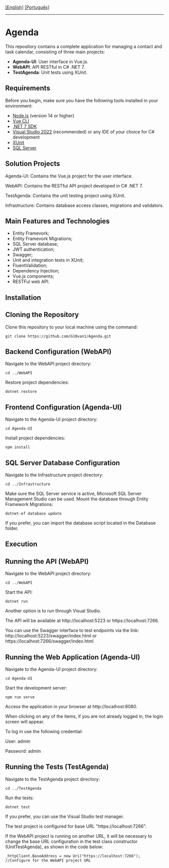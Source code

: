 [\[English\]](#Agenda) [\[Português\]](READMEP.md)
_______________________________________________________________________________________________________________________________________
# Agenda

This repository contains a complete application for managing a contact and task calendar, consisting of three main projects:

- **Agenda-UI**: User interface in Vue.js.
- **WebAPI**: API RESTful in C# .NET 7.
- **TestAgenda**: Unit tests using XUnit.

## Requirements

Before you begin, make sure you have the following tools installed in your environment:

- [Node.js](https://nodejs.org/) (version 14 or higher)
- [Vue CLI](https://cli.vuejs.org/)
- [.NET 7 SDK](https://dotnet.microsoft.com/download/dotnet/7.0)
- [Visual Studio 2022](https://visualstudio.microsoft.com/) (recommended) or any IDE of your choice for C# development
- [XUnit](https://xunit.net/)
- [SQL Server](https://www.microsoft.com/pt-br/sql-server/sql-server-downloads)

## Solution Projects

Agenda-UI: Contains the Vue.js project for the user interface.

WebAPI: Contains the RESTful API project developed in C# .NET 7.

TestAgenda: Contains the unit testing project using XUnit.

Infrastructure: Contains database access classes, migrations and validators.

## Main Features and Technologies
- Entity Framevork;
- Entity Framevork Migrations;
- SQL Server database;
- JWT authentication;
- Swagger;
- Unit and integration tests in XUnit;
- FluentValidation;
- Dependency Injection;
- Vue.js components;
- RESTFul web API.
  
## Installation

## Cloning the Repository

Clone this repository to your local machine using the command:

```
git clone https://github.com/G10van1/Agenda.git
```
## Backend Configuration (WebAPI)

Navigate to the WebAPI project directory:

```
cd ../WebAPI
```
Restore project dependencies:

```
dotnet restore
```
## Frontend Configuration (Agenda-UI)

Navigate to the Agenda-UI project directory:

```
cd Agenda-UI
```
Install project dependencies:

```
npm install
```
## SQL Server Database Configuration

Navigate to the Infrastructure project directory:

```
cd ../Infrastructure
```
Make sure the SQL Server service is active, Microsoft SQL Server Management Studio can be used.
Mount the database through Entity Framework Migrations:

```
dotnet-ef database update
```
If you prefer, you can import the database script located in the Database folder.

## Execution

## Running the API (WebAPI)

Navigate to the WebAPI project directory:

```
cd ../WebAPI
```

Start the API:

```
dotnet run
```

Another option is to run through Visual Studio.

The API will be available at http://localhost:5223 or https://localhost:7266.

You can use the Swagger interface to test endpoints via the link:
http://localhost:5223/swagger/index.html or https://localhost:7266/swagger/index.html

## Running the Web Application (Agenda-UI)

Navigate to the Agenda-UI project directory:

```
cd Agenda-UI
```

Start the development server:

```
npm run serve
```

Access the application in your browser at http://localhost:8080.

When clicking on any of the items, if you are not already logged in, the login screen will appear.

To log in use the following credential:

User: admin

Password: admin

## Running the Tests (TestAgenda)

Navigate to the TestAgenda project directory:

```
cd ../TestAgenda
```
Run the tests:
```
dotnet test
```
If you prefer, you can use the Visual Studio test manager.

The test project is configured for base URL "https://localhost:7266".

If the WebAPI project is running on another URL, it will be necessary to change the base URL configuration in the test class constructor (UnitTestAgenda), as shown in the code below:

```
_httpClient.BaseAddress = new Uri("https://localhost:7266"); //Configure for the WebAPI project URL
```



